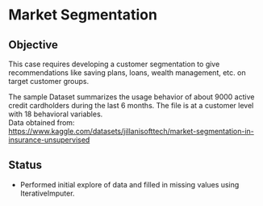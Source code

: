 # Market Segmentation
## Objective
This case requires developing a customer segmentation to give recommendations like saving plans, loans, wealth management, etc. on target customer groups.

The sample Dataset summarizes the usage behavior of about 9000 active credit cardholders during the last 6 months. The file is at a customer level with 18 behavioral variables. <br>
Data obtained from: https://www.kaggle.com/datasets/jillanisofttech/market-segmentation-in-insurance-unsupervised

## Status
- Performed initial explore of data and filled in missing values using IterativeImputer.
